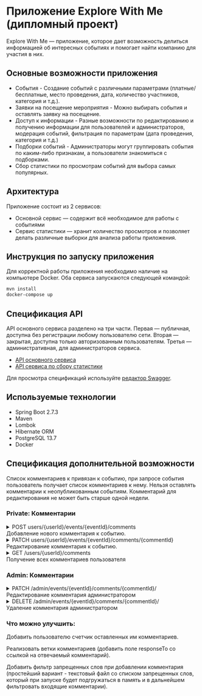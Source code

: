 # Приложение Explore With Me (дипломный проект)

Explore With Me — приложение, которое дает возможность делиться информацией об интересных событиях и
помогает найти компанию для участия в них.

## Основные возможности приложения

* События - Создание событий с различными параметрами (платные/бесплатные, место проведения,
  дата, количество участников, категория и т.д.).
* Заявки на посещение мероприятия - Можно выбирать события и оставлять заявку на посещение.
* Доступ к информации - Разные возможности по редактированию и получению информации для
  пользователей и администраторов, модерация событий, фильтрация по параметрам (дата проведения,
  категория и т.д.)
* Подборки событий - Администраторы могут группировать события по каким-либо признакам, а
  пользователи знакомиться с подборками.
* Сбор статистики по просмотрам событий для выбора самых популярных.

## Архитектура

Приложение состоит из 2 сервисов:

* Основной сервис — содержит всё необходимое для работы с событиями
* Сервис статистики — хранит количество просмотров и позволяет делать различные выборки для анализа
  работы приложения.

## Инструкция по запуску приложения

Для корректной работы приложения необходимо наличие на компьютере Docker. Оба сервиса запускаются
следующей командой:

```Bash
mvn install
docker-compose up
```

## Спецификация API

API основного сервиса разделено на три части. Первая — публичная, доступна без регистрации любому
пользователю сети. Вторая — закрытая, доступна только авторизованным пользователям. Третья —
административная, для администраторов сервиса.

- [API основного сервиса](https://github.com/Iff-Nomatter/java-explore-with-me/blob/main/ewm-main-service-spec.json)
- [API сервиса по сбору статистики](https://github.com/Iff-Nomatter/java-explore-with-me/blob/main/ewm-stats-service-spec.json)

Для просмотра спецификаций используйте [редактор Swagger](https://editor-next.swagger.io/).

## Используемые технологии

* Spring Boot 2.7.3
* Maven
* Lombok
* Hibernate ORM
* PostgreSQL 13.7
* Docker

## Спецификация дополнительной возможности

Список комментариев к привязан к событию, при запросе события пользователь получает список комментариев к нему.
Нельзя оставлять комментарии к неопубликованным событиям.
Комментарий для редактирования не может быть старше одной недели.

### Private: Комментарии

<details>
  <summary> POST users/{userId}/events/{eventId}/comments <br />
     Добавление нового комментария к событию.
</summary>
Пример запроса:

```json
{
  "content": "Новый комментарий на событие"
}
```

Пример ответа:

```json
{
  "id": 1,
  "content": "Новый комментарий на событие",
  "authorName": "Username",
  "created": "2022-11-02 09:07:45"
}
```

</details>  
<details>
  <summary> PATCH users/{userId}/events/{eventId}/comments/{commentId} <br />
     Редактирование комментария к событию.
</summary>
Пример запроса:

```json
{
  "content": "Отредактированный комментарий на событие"
}
```

Пример ответа:

```json
{
  "id": 1,
  "content": "Отредактированный комментарий на событие",
  "authorName": "Username",
  "created": "2022-11-02 09:07:45"
}
```

</details> 
<details>
  <summary> GET /users/{userId}/comments <br />
     Получение всех комментариев пользователя
</summary>
</details> 

### Admin: Комментарии

<details>
  <summary> PATCH /admin/events/{eventId}/comments/{commentId}/ <br />
     Редактирование комментария администратором
</summary>
Пример запроса:

```json
{
  "content": "Отредактированный администратором комментарий на событие"
}
```

Пример ответа:

```json
{
  "id": 1,
  "content": "Отредактированный администратором комментарий на событие",
  "authorName": "Username",
  "created": "2022-11-02 09:07:45"
}
```

</details>
<details>
  <summary> DELETE /admin/events/{eventId}/comments/{commentId}/ <br />
     Удаление комментария администратором
</summary>
</details>


### Что можно улучшить:
Добавить пользователю счетчик оставленных им комментариев.

Реализовать ветки комментариев (добавить поле responseTo со ссылкой на отвечаемый комментарий).

Добавить фильтр запрещенных слов при добавлении комментария (простейший вариант - текстовый файл со списком запрещенных слов, который при запуске будет подгружаться в память и в дальнейшем фильтровать входящие комментарии).
